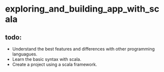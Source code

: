 # exploring_and_building_app_with_scala

## todo:
- Understand the best features and differences with other programming languagues.
- Learn the basic syntax with scala.
- Create a project using a scala framework.

